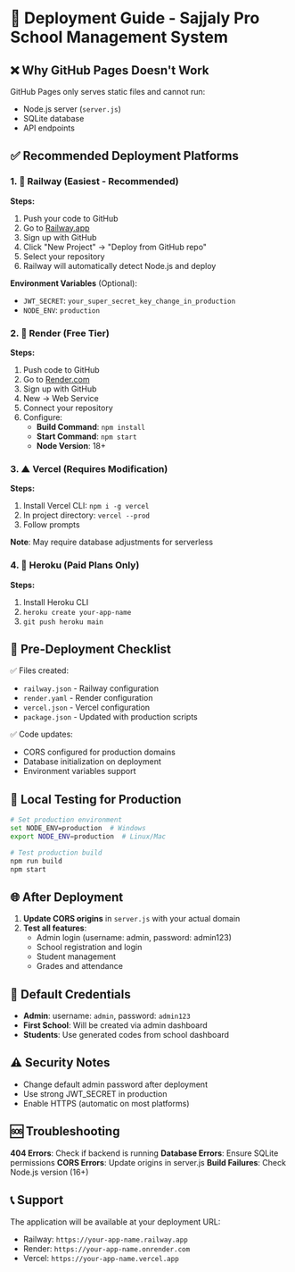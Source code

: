 # 🚀 Deployment Guide - Sajjaly Pro School Management System

## ❌ Why GitHub Pages Doesn't Work
GitHub Pages only serves static files and cannot run:
- Node.js server (`server.js`)
- SQLite database
- API endpoints

## ✅ Recommended Deployment Platforms

### 1. 🚂 **Railway** (Easiest - Recommended)

**Steps:**
1. Push your code to GitHub
2. Go to [Railway.app](https://railway.app)
3. Sign up with GitHub
4. Click "New Project" → "Deploy from GitHub repo"
5. Select your repository
6. Railway will automatically detect Node.js and deploy

**Environment Variables** (Optional):
- `JWT_SECRET`: `your_super_secret_key_change_in_production`
- `NODE_ENV`: `production`

### 2. 🎨 **Render** (Free Tier)

**Steps:**
1. Push code to GitHub
2. Go to [Render.com](https://render.com)
3. Sign up with GitHub
4. New → Web Service
5. Connect your repository
6. Configure:
   - **Build Command**: `npm install`
   - **Start Command**: `npm start`
   - **Node Version**: 18+

### 3. ▲ **Vercel** (Requires Modification)

**Steps:**
1. Install Vercel CLI: `npm i -g vercel`
2. In project directory: `vercel --prod`
3. Follow prompts

**Note**: May require database adjustments for serverless

### 4. 📱 **Heroku** (Paid Plans Only)

**Steps:**
1. Install Heroku CLI
2. `heroku create your-app-name`
3. `git push heroku main`

## 📂 Pre-Deployment Checklist

✅ Files created:
- `railway.json` - Railway configuration
- `render.yaml` - Render configuration  
- `vercel.json` - Vercel configuration
- `package.json` - Updated with production scripts

✅ Code updates:
- CORS configured for production domains
- Database initialization on deployment
- Environment variables support

## 🔧 Local Testing for Production

```bash
# Set production environment
set NODE_ENV=production  # Windows
export NODE_ENV=production  # Linux/Mac

# Test production build
npm run build
npm start
```

## 🌐 After Deployment

1. **Update CORS origins** in `server.js` with your actual domain
2. **Test all features**:
   - Admin login (username: admin, password: admin123)
   - School registration and login
   - Student management
   - Grades and attendance

## 🔑 Default Credentials

- **Admin**: username: `admin`, password: `admin123`
- **First School**: Will be created via admin dashboard
- **Students**: Use generated codes from school dashboard

## ⚠️ Security Notes

- Change default admin password after deployment
- Use strong JWT_SECRET in production
- Enable HTTPS (automatic on most platforms)

## 🆘 Troubleshooting

**404 Errors**: Check if backend is running
**Database Errors**: Ensure SQLite permissions
**CORS Errors**: Update origins in server.js
**Build Failures**: Check Node.js version (16+)

## 📞 Support

The application will be available at your deployment URL:
- Railway: `https://your-app-name.railway.app`
- Render: `https://your-app-name.onrender.com`
- Vercel: `https://your-app-name.vercel.app`